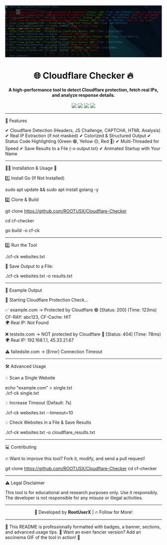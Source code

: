 <p align="center">  
  <img src="https://github.com/ROOTUSX/Cloudflare-Checker/blob/main/Screenshot%202025-03-22%20102456.png" alt="Cloudflare Checker" width="600">  
</p>  <h1 align="center">🌐 Cloudflare Checker 🔥</h1>  
<p align="center">  
  <b>A high-performance tool to detect Cloudflare protection, fetch real IPs, and analyze response details.</b>  
  <br>  
  <br>  
  <img src="https://img.shields.io/github/stars/ROOTUSX/cf-checker?color=yellow&style=flat-square">  
  <img src="https://img.shields.io/github/forks/ROOTUSX/cf-checker?color=blue&style=flat-square">  
  <img src="https://img.shields.io/github/issues/ROOTUSX/cf-checker?color=red&style=flat-square">  
  <img src="https://img.shields.io/github/license/ROOTUSX/cf-checker?color=green&style=flat-square">  
</p>  

_________________

🚀 Features

✔ Cloudflare Detection (Headers, JS Challenge, CAPTCHA, HTML Analysis)
✔ Real IP Extraction (if not masked)
✔ Colorized & Structured Output
✔ Status Code Highlighting (Green 🟢, Yellow 🟡, Red 🔴)
✔ Multi-Threaded for Speed
✔ Save Results to a File (-o output.txt)
✔ Animated Startup with Your Name


_________________
🚀🚀 Installation & Usage 🚀

1️⃣ Install Go (If Not Installed)

sudo apt update && sudo apt install golang -y

2️⃣ Clone & Build

git clone https://github.com/ROOTUSX/Cloudflare-Checker

cd cf-checker  

go build -o cf-ck

__________________
3️⃣ Run the Tool

 ./cf-ck websites.txt

📌 Save Output to a File:

./cf-ck websites.txt -o results.txt


__________________
🎨 Example Output

🔵 Starting Cloudflare Protection Check...  

✅ example.com → Protected by Cloudflare 🟢 [Status: 200] (Time: 123ms)  
   CF-RAY: abc123, CF-Cache: HIT  
   🌍 Real IP: Not Found  

❌ testsite.com → NOT protected by Cloudflare 🔴 [Status: 404] (Time: 78ms)  
   🌍 Real IP: 192.168.1.1, 45.33.21.67  

⚠ failedsite.com → [Error] Connection Timeout

_________________
🛠 Advanced Usage

💡 Scan a Single Website

echo "example.com" > single.txt  
./cf-ck single.txt

💡 Increase Timeout (Default: 7s)

./cf-ck websites.txt --timeout=10

💡 Check Websites in a File & Save Results

./cf-ck websites.txt -o cloudflare_results.txt

________________
💻 Contributing

🔥 Want to improve this tool? Fork it, modify, and send a pull request!

git clone https://github.com/ROOTUSX/Cloudflare-Checker
cd cf-checker

_________________

⚠ Legal Disclaimer

This tool is for educational and research purposes only. Use it responsibly.
The developer is not responsible for any misuse or illegal activities.

_________________

<p align="center">  
  🚀 Developed by <b>RootUserX</b> | 🔥 Follow for More!  
</p>  

_________________

💎 This README is professionally formatted with badges, a banner, sections, and advanced usage tips.
📢 Want an even fancier version? Add an asciinema GIF of the tool in action! 🚀
